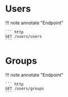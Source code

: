 # Users

!!! note annotate "Endpoint"  

    ``` http
    GET /users/users
    ```

# Groups

!!! note annotate "Endpoint"  

    ``` http
    GET /users/groups
    ```